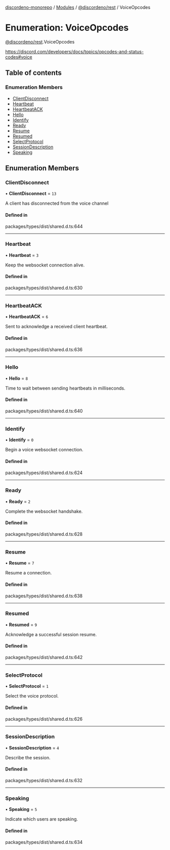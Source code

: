 [discordeno-monorepo](../README.md) / [Modules](../modules.md) / [@discordeno/rest](../modules/discordeno_rest.md) / VoiceOpcodes

# Enumeration: VoiceOpcodes

[@discordeno/rest](../modules/discordeno_rest.md).VoiceOpcodes

https://discord.com/developers/docs/topics/opcodes-and-status-codes#voice

## Table of contents

### Enumeration Members

- [ClientDisconnect](discordeno_rest.VoiceOpcodes.md#clientdisconnect)
- [Heartbeat](discordeno_rest.VoiceOpcodes.md#heartbeat)
- [HeartbeatACK](discordeno_rest.VoiceOpcodes.md#heartbeatack)
- [Hello](discordeno_rest.VoiceOpcodes.md#hello)
- [Identify](discordeno_rest.VoiceOpcodes.md#identify)
- [Ready](discordeno_rest.VoiceOpcodes.md#ready)
- [Resume](discordeno_rest.VoiceOpcodes.md#resume)
- [Resumed](discordeno_rest.VoiceOpcodes.md#resumed)
- [SelectProtocol](discordeno_rest.VoiceOpcodes.md#selectprotocol)
- [SessionDescription](discordeno_rest.VoiceOpcodes.md#sessiondescription)
- [Speaking](discordeno_rest.VoiceOpcodes.md#speaking)

## Enumeration Members

### ClientDisconnect

• **ClientDisconnect** = `13`

A client has disconnected from the voice channel

#### Defined in

packages/types/dist/shared.d.ts:644

---

### Heartbeat

• **Heartbeat** = `3`

Keep the websocket connection alive.

#### Defined in

packages/types/dist/shared.d.ts:630

---

### HeartbeatACK

• **HeartbeatACK** = `6`

Sent to acknowledge a received client heartbeat.

#### Defined in

packages/types/dist/shared.d.ts:636

---

### Hello

• **Hello** = `8`

Time to wait between sending heartbeats in milliseconds.

#### Defined in

packages/types/dist/shared.d.ts:640

---

### Identify

• **Identify** = `0`

Begin a voice websocket connection.

#### Defined in

packages/types/dist/shared.d.ts:624

---

### Ready

• **Ready** = `2`

Complete the websocket handshake.

#### Defined in

packages/types/dist/shared.d.ts:628

---

### Resume

• **Resume** = `7`

Resume a connection.

#### Defined in

packages/types/dist/shared.d.ts:638

---

### Resumed

• **Resumed** = `9`

Acknowledge a successful session resume.

#### Defined in

packages/types/dist/shared.d.ts:642

---

### SelectProtocol

• **SelectProtocol** = `1`

Select the voice protocol.

#### Defined in

packages/types/dist/shared.d.ts:626

---

### SessionDescription

• **SessionDescription** = `4`

Describe the session.

#### Defined in

packages/types/dist/shared.d.ts:632

---

### Speaking

• **Speaking** = `5`

Indicate which users are speaking.

#### Defined in

packages/types/dist/shared.d.ts:634
